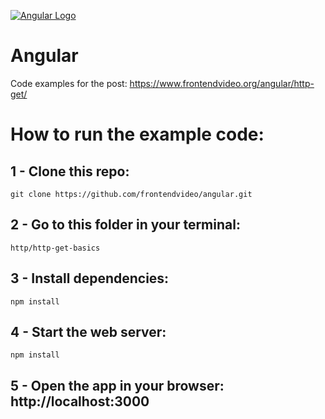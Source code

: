 [![Angular Logo](https://www.frontendvideo.org/wp-content/uploads/angular-logo-200-200x160.png)](https://www.frontendvideo.org/angular/http-get/)

# Angular
Code examples for the post: https://www.frontendvideo.org/angular/http-get/

# How to run the example code:

## 1 - Clone this repo:

```
git clone https://github.com/frontendvideo/angular.git
```
##  2 - Go to this folder in your terminal:

```
http/http-get-basics
```

## 3 - Install dependencies:

```
npm install
```

## 4 - Start the web server:

```
npm install
```

## 5 - Open the app in your browser: **http://localhost:3000**



